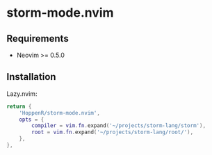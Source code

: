 # storm-mode.nvim

## Requirements

- Neovim >= 0.5.0

## Installation

Lazy.nvim:
```lua
return {
    'HoppenR/storm-mode.nvim',
    opts = {
        compiler = vim.fn.expand('~/projects/storm-lang/storm'),
        root = vim.fn.expand('~/projects/storm-lang/root/'),
    },
},
```
